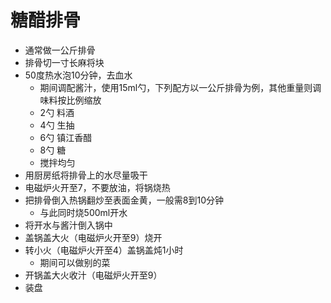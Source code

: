 # 糖醋排骨

* 通常做一公斤排骨
* 排骨切一寸长麻将块
* 50度热水泡10分钟，去血水
	* 期间调配酱汁，使用15ml勺，下列配方以一公斤排骨为例，其他重量则调味料按比例缩放
	* 2勺	料酒
	* 4勺	生抽
	* 6勺	镇江香醋
	* 8勺	糖
	* 搅拌均匀
* 用厨房纸将排骨上的水尽量吸干
* 电磁炉火开至7，不要放油，将锅烧热
* 把排骨倒入热锅翻炒至表面金黄，一般需8到10分钟
	* 与此同时烧500ml开水
* 将开水与酱汁倒入锅中
* 盖锅盖大火（电磁炉火开至9）烧开
* 转小火（电磁炉火开至4）盖锅盖炖1小时
	* 期间可以做别的菜
* 开锅盖大火收汁（电磁炉火开至9）
* 装盘
